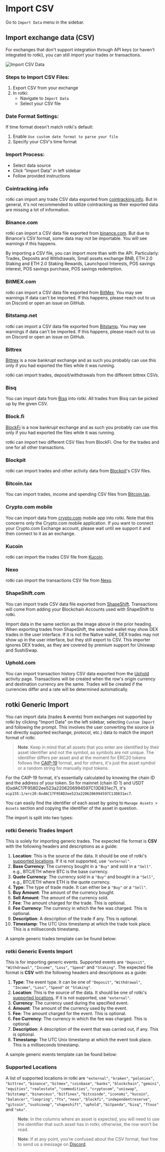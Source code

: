 # Import CSV

Go to `Import Data` menu in the sidebar.

## Import exchange data (CSV)

For exchanges that don't support integration through API keys (or haven't integrated to rotki), you can still import your trades or transactions.

![Import CSV Data](/images/sc_data_import.png)

### Steps to Import CSV Files:

1. Export CSV from your exchange
2. In rotki:
   - Navigate to `Import Data`
   - Select your CSV file

### Date Format Settings:

If time format doesn't match rotki's default:

1. Enable `Use custom date format to parse your file`
2. Specify your CSV's time format

### Import Process:

- Select data source
- Click "Import Data" in left sidebar
- Follow provided instructions

### Cointracking.info

rotki can import any trade CSV data exported from [cointracking.info](https://cointracking.info/). But in general, it's not recommended to utilize cointracking as their exported data are missing a lot of information.

### Binance.com

rotki can import a CSV data file exported from [binance.com](https://binance.com/). But due to Binance's CSV format, some data may not be importable. You will see warnings if this happens.

By importing a CSV file, you can import more than with the API. Particularly: Trades, Deposits and Withdrawals, Small assets exchange BNB, ETH 2.0 Staking and ETH 2.0 Staking Rewards, Launchpool Interests, POS savings interest, POS savings purchase, POS savings redemption.

### BitMEX.com

rotki can import a CSV data file exported from [BitMex](https://bitmex.com/). You may see warnings if data can't be imported. If this happens, please reach out to us on Discord or open an issue on GitHub.

### Bitstamp.net

rotki can import a CSV data file exported from [Bitstamp](https://www.bitstamp.net/). You may see warnings if data can't be imported. If this happens, please reach out to us on Discord or open an issue on GitHub.

### Bittrex

[Bittrex](https://bittrexglobal.com/) is a now bankrupt exchange and as such you probably can use this only if you had exported the files while it was running.

rotki can import trades, deposit/withdrawals from the different bittrex CSVs.

### Bisq

You can import data from [Bisq](https://bisq.network/) into rotki. All trades from Bisq can be picked up by the given CSV.

### Block.fi

[BlockFi](https://en.wikipedia.org/wiki/BlockFi) is a now bankrupt exchange and as such you probably can use this only if you had exported the files while it was running.

rotki can import two different CSV files from BlockFi. One for the trades and one for all other transactions.

### Blockpit

rotki can import trades and other activity data from [Blockpit](https://www.blockpit.io/)'s CSV files.

### Bitcoin.tax

You can import trades, income and spending CSV files from [Bitcoin.tax](https://bitcoin.tax/).

### Crypto.com mobile

You can import data from [crypto.com](https://crypto.com/) mobile app into rotki. Note that this concerns only the Crypto.com mobile application. If you want to connect your Crypto.com Exchange account, please wait until we support it and then connect to it as an exchange.

### Kucoin

rotki can import the trades CSV file from [Kucoin](https://www.kucoin.com/).

### Nexo

rotki can import the transactions CSV file from [Nexo](https://nexo.com/).

### ShapeShift.com

You can import trade CSV data file exported from [ShapeShift](https://shapeshift.com/). Transactions will come from adding your Blockchain Accounts used with ShapeShift to rotki.

Import data in the same section as the image above in the prior heading. When exporting trades from ShapeShift, the selected wallet may show DEX trades in the user interface. If it is not the Native wallet, DEX trades may not show up in the user interface, but they still export to CSV. This importer ignores DEX trades, as they are covered by premium support for Uniswap and SushiSwap.

### Uphold.com

You can import transaction history CSV data exported from the [Uphold](https://uphold.com/) activity page. Transactions will be created when the row's origin currency and destination currency are the same. Trades will be created if the currencies differ and a rate will be determined automatically.

## rotki Generic Import

You can import data (trades & events) from exchanges not supported by rotki by clicking "Import Data" on the left sidebar, selecting `Custom Import` and following the prompt. This involves the user converting the source (a not directly supported exchange, protocol, etc.) data to match the import format of rotki.

> **Note**: Keep in mind that all assets that you enter are identified by their asset identifier and not the symbol, as symbols are not unique. The identifier differs per asset and at the moment for ERC20 tokens follows the [CAIP-19](https://github.com/ChainAgnostic/CAIPs/blob/main/CAIPs/caip-19.md) format, and for others, it's just the asset symbol or a random string for manually input tokens.

For the CAIP-19 format, it's essentially calculated by knowing the chain ID and the address of your token. So for mainnet (chain ID 1) and USDT (0xdAC17F958D2ee523a2206206994597C13D831ec7), it's `eip155:1/erc20:0xdAC17F958D2ee523a2206206994597C13D831ec7`.

You can easily find the identifier of each asset by going to `Manage Assets > Assets` section and copying the identifier of the asset in question.

The import is split into two types:

### rotki Generic Trades Import

This is solely for importing generic trades. The expected file format is **CSV** with the following headers and descriptions as a guide:

1. **Location**: This is the source of the data. It should be one of rotki's [supported locations](#supported-locations). If it is not supported, use `"external"`.
2. **Base Currency**: The currency bought in a `"Buy"` and sold in a `"Sell"`. e.g., BTC/ETH where BTC is the base currency.
3. **Quote Currency**: The currency sold in a `"Buy"` and bought in a `"Sell"`, e.g., BTC/ETH where ETH is the quote currency.
4. **Type**: The type of trade made. It can either be a `"Buy"` or a `"Sell"`.
5. **Buy Amount**: The amount of the currency bought.
6. **Sell Amount**: The amount of the currency sold.
7. **Fee**: The amount charged for the trade. This is optional.
8. **Fee Currency**: The currency in which the fee was charged. This is optional.
9. **Description**: A description of the trade if any. This is optional.
10. **Timestamp**: The UTC Unix timestamp at which the trade took place. This is a milliseconds timestamp.

A sample generic trades template can be found below:

<CsvTable title="rotki Generic Trades Template" csvUrl="/files/rotki_generic_trades.csv" />

### rotki Generic Events Import

This is for importing generic events. Supported events are `"Deposit"`, `"Withdrawal"`, `"Income"`, `"Loss"`, `"Spend"` and `"Staking"`. The expected file format is **CSV** with the following headers and descriptions as a guide:

1. **Type**: The event type. It can be one of `"Deposit"`, `"Withdrawal"`, `"Income"`, `"Loss"`, `"Spend"` or `"Staking"`.
2. **Location**: This is the source of the data. It should be one of rotki's [supported locations](#supported-locations). If it is not supported, use `"external"`.
3. **Currency**: The currency used during the specified event.
4. **Amount**: The amount of the currency used by the event.
5. **Fee**: The amount charged for the event. This is optional.
6. **Fee Currency**: The currency in which the fee was charged. This is optional.
7. **Description**: A description of the event that was carried out, if any. This is optional.
8. **Timestamp**: The UTC Unix timestamp at which the event took place. This is a milliseconds timestamp.

A sample generic events template can be found below:

<CsvTable title="rotki Generic Events Template" csvUrl="/files/rotki_generic_events.csv" />

### Supported Locations

A list of supported locations in rotki are `"external"`, `"kraken"`, `"poloniex"`, `"bittrex"`, `"binance"`, `"bitmex"`, `"coinbase"`, `"banks"`, `"blockchain"`, `"gemini"`, `"equities"`, `"realestate"`, `"commodities"`, `"cryptocom"`, `"uniswap"`, `"bitstamp"`, `"binanceus"`, `"bitfinex"`, `"bitcoinde"`, `"iconomi"`, `"kucoin"`, `"balancer"`, `"loopring"`, `"ftx"`, `"nexo"`, `"blockfi"`, `"independentreserve"`, `"gitcoin"`, `"sushiswap"`, `"shapeshift"`, `"uphold"`, `"bitpanda"`, `"bisq"`, `"ftxus"` and `"okx"`.

> **Note**: In the columns where an asset is expected, you will need to use the identifier that such asset has in rotki; otherwise, the row won't be read.

> **Note**: If at any point, you're confused about the CSV format, feel free to send us a message on [Discord](https://discord.rotki.com).
